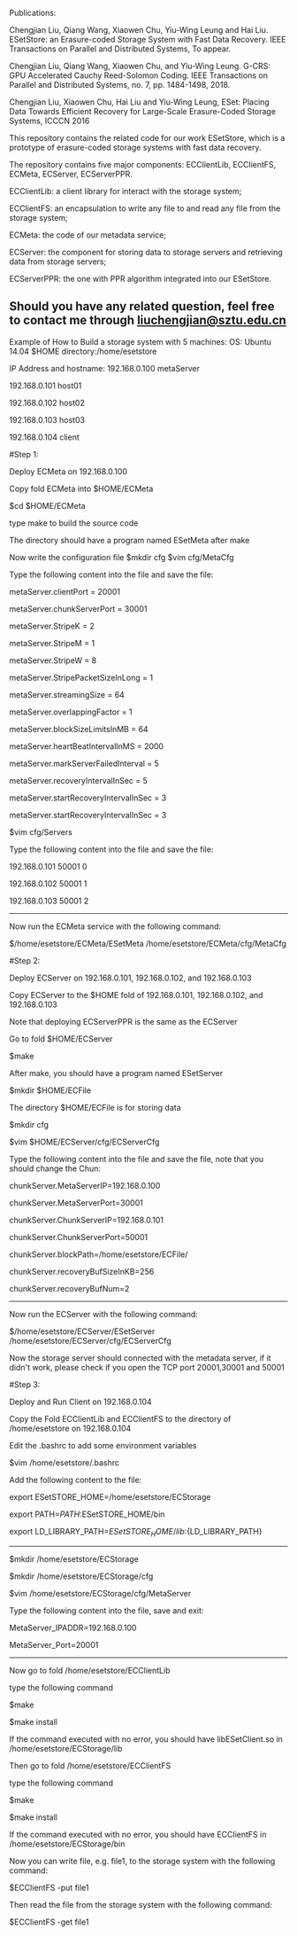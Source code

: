 Publications:

Chengjian Liu, Qiang Wang, Xiaowen Chu, Yiu-Wing Leung and  Hai Liu. ESetStore: an Erasure-coded Storage System with Fast Data Recovery. IEEE Transactions on Parallel and Distributed Systems, To appear.

Chengjian Liu, Qiang Wang, Xiaowen Chu, and Yiu-Wing Leung. G-CRS: GPU Accelerated Cauchy Reed-Solomon Coding. IEEE Transactions on Parallel and Distributed Systems, no. 7, pp. 1484-1498, 2018.

Chengjian Liu, Xiaowen Chu, Hai Liu and Yiu-Wing Leung, ESet: Placing Data Towards Efficient Recovery for Large-Scale Erasure-Coded Storage Systems, ICCCN 2016


This repository contains the related code for our work ESetStore, which is a prototype of erasure-coded storage systems with fast data recovery.

The repository contains five major components: ECClientLib, ECClientFS, ECMeta, ECServer, ECServerPPR.

ECClientLib: a client library for interact with the storage system;

ECClientFS: an encapsulation to write any file to and read any file from the storage system;

ECMeta: the code of our metadata service;

ECServer: the component for storing data to storage servers and retrieving data from storage servers;

ECServerPPR: the one with PPR algorithm integrated into our ESetStore.

Should you have any related question, feel free to contact me through liuchengjian@sztu.edu.cn
-------------------------------------------------------------------
Example of How to Build a storage system with 5 machines:
OS: Ubuntu 14.04
$HOME directory:/home/esetstore

IP Address and hostname:
192.168.0.100    metaServer

192.168.0.101    host01

192.168.0.102    host02

192.168.0.103    host03

192.168.0.104    client

#Step 1:

Deploy ECMeta on 192.168.0.100

Copy fold ECMeta into $HOME/ECMeta

$cd $HOME/ECMeta

type make to build the source code

The directory should have a program named ESetMeta after make

Now write the configuration file
$mkdir cfg
$vim cfg/MetaCfg

Type the following content into the file and save the file:

metaServer.clientPort = 20001

metaServer.chunkServerPort = 30001

metaServer.StripeK = 2

metaServer.StripeM = 1

metaServer.StripeW = 8

metaServer.StripePacketSizeInLong = 1

metaServer.streamingSize = 64

metaServer.overlappingFactor = 1

metaServer.blockSizeLimitsInMB = 64

metaServer.heartBeatIntervalInMS = 2000

metaServer.markServerFailedInterval = 5

metaServer.recoveryIntervalInSec = 5

metaServer.startRecoveryIntervalInSec = 3

metaServer.startRecoveryIntervalInSec = 3

$vim cfg/Servers

Type the following content into the file and save the file:

192.168.0.101 50001 0

192.168.0.102 50001 1

192.168.0.103 50001 2

--------------------------
Now run the ECMeta service with the following command:

$/home/esetstore/ECMeta/ESetMeta /home/esetstore/ECMeta/cfg/MetaCfg

#Step 2:

Deploy ECServer on 192.168.0.101, 192.168.0.102, and 192.168.0.103

Copy ECServer to the $HOME fold of 192.168.0.101, 192.168.0.102, and 192.168.0.103

Note that deploying ECServerPPR	is the same as the ECServer

Go to fold $HOME/ECServer

$make

After make, you should have a program named ESetServer

$mkdir $HOME/ECFile

The directory $HOME/ECFile is for storing data

$mkdir cfg

$vim $HOME/ECServer/cfg/ECServerCfg

Type the following content into the file and save the file, note that you should change the Chun:

chunkServer.MetaServerIP=192.168.0.100

chunkServer.MetaServerPort=30001

chunkServer.ChunkServerIP=192.168.0.101

chunkServer.ChunkServerPort=50001

chunkServer.blockPath=/home/esetstore/ECFile/

chunkServer.recoveryBufSizeInKB=256

chunkServer.recoveryBufNum=2
__________________________________
Now run the ECServer with the following command:

$/home/esetstore/ECServer/ESetServer /home/esetstore/ECServer/cfg/ECServerCfg

Now the storage server should connected with the metadata server, if it didn't work, please check if you open the TCP port 20001,30001 and 50001

#Step 3:

Deploy and Run Client on 192.168.0.104

Copy the Fold ECClientLib and ECClientFS to the directory of /home/esetstore on 192.168.0.104

Edit the .bashrc to add some environment variables

$vim /home/esetstore/.bashrc

Add the following content to the file:

export ESetSTORE_HOME=/home/esetstore/ECStorage

export PATH=$PATH:$ESetSTORE_HOME/bin

export LD_LIBRARY_PATH=${ESetSTORE_HOME}/lib:${LD_LIBRARY_PATH}

______________________________________________________________

$mkdir /home/esetstore/ECStorage

$mkdir /home/esetstore/ECStorage/cfg

$vim /home/esetstore/ECStorage/cfg/MetaServer

Type the following content into the file, save and exit:

MetaServer_IPADDR=192.168.0.100

MetaServer_Port=20001

_____________________________________________________________
Now go to fold /home/esetstore/ECClientLib	

type the following command

$make

$make install

If the command executed with no error, you should have libESetClient.so in /home/esetstore/ECStorage/lib

Then go to fold /home/esetstore/ECClientFS	

type the following command

$make

$make install

If the command executed with no error, you should have ECClientFS in /home/esetstore/ECStorage/bin

Now you can write file, e.g. file1,  to the storage system with the following command:

$ECClientFS -put file1

Then read the file from the storage system with the following command:

$ECClientFS -get file1



